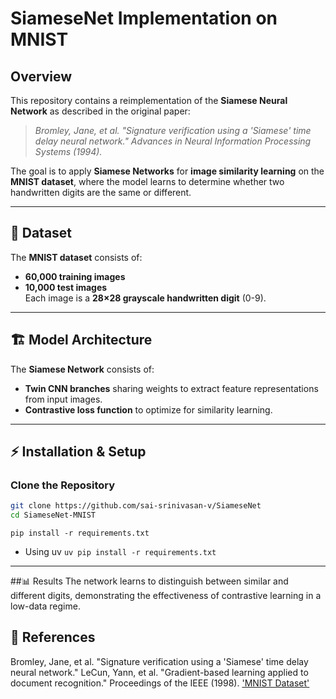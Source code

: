 # **SiameseNet Implementation on MNIST**

## Overview

This repository contains a reimplementation of the **Siamese Neural Network** as described in the original paper:  

> *Bromley, Jane, et al. "Signature verification using a 'Siamese' time delay neural network." Advances in Neural Information Processing Systems (1994).*

The goal is to apply **Siamese Networks** for **image similarity learning** on the **MNIST dataset**, where the model learns to determine whether two handwritten digits are the same or different.

---

## 📂 Dataset  

The **MNIST dataset** consists of:  
- **60,000 training images**  
- **10,000 test images**  
Each image is a **28×28 grayscale handwritten digit** (0-9).  

---

## 🏗 Model Architecture  

The **Siamese Network** consists of:  
- **Twin CNN branches** sharing weights to extract feature representations from input images.  
- **Contrastive loss function** to optimize for similarity learning.  

---

## ⚡ Installation & Setup  

### Clone the Repository  
```bash
git clone https://github.com/sai-srinivasan-v/SiameseNet
cd SiameseNet-MNIST
```
```pip install -r requirements.txt```
- Using uv
```uv pip install -r requirements.txt```

---

##📊 Results
The network learns to distinguish between similar and different digits, demonstrating the effectiveness of contrastive learning in a low-data regime.


## 📖 References
Bromley, Jane, et al. "Signature verification using a 'Siamese' time delay neural network."
LeCun, Yann, et al. "Gradient-based learning applied to document recognition." Proceedings of the IEEE (1998).
['MNIST Dataset'](http://yann.lecun.com/exdb/mnist/)
